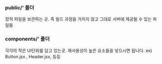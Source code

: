 
### public/' 폴더
정적 파일을 보관하는 곳. 즉 빌드 과정을 거치지 않고 그대로
서버에 제공될 수 있는 파일들

### components/' 폴더
각각의 작은 UI단위를 담고 있는곳. 재사용성이 높은 요소들을 넣으시면 됩니다. ex) Button.jsx , Header.jsx, 등등